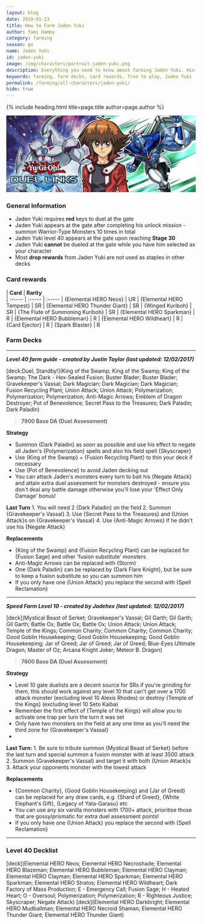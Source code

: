 ```yaml
---
layout: blog
date: 2018-01-23
title: How to Farm Jaden Yuki
author: Yami Hammy
category: farming
season: gx
name: Jaden Yuki
id: jaden-yuki
image: /img/characters/portrait-jaden-yuki.png
description: Everything you need to know about farming Jaden Yuki. His decklists, card rewards, top level farm decks with strategy information and free to play card replacements. This article will help you farm Jaden Yuki as efficiently as possible.
keywords: farming, farm decks, card rewards, free to play, Jaden Yuki
permalink: /farming/all-characters/jaden-yuki/
hide: true
---
```


{% include heading.html title=page.title author=page.author %}

![Jaden Banner](/img/content/events/jaden.png)

### General Information
* Jaden Yuki requires **red** keys to duel at the gate
* Jaden Yuki appears at the gate after completing his unlock mission - summon Warrior-Type Monsters 10 times in total
* Jaden Yuki level 40 appears at the gate upon reaching **Stage 30**
* Jaden Yuki **cannot** be dueled at the gate while you have him selected as your character
* Most **drop rewards** from Jaden Yuki are not used as staples in other decks
 
### Card rewards

| **Card** |  **Rarity**  
| :----- | :----- | :----- 
| {Elemental HERO Neos} | UR
| {Elemental HERO Tempest} | SR
| {Elemental HERO Thunder Giant} | SR
| {Winged Kuriboh} | SR
| {The Flute of Summoning Kuriboh} | SR
| {Elemental HERO Sparkman} | R
| {Elemental HERO Bubbleman} | R
| {Elemental HERO Wildheart} | R
| {Card Ejector} | R
| {Spark Blaster} | R


### Farm Decks
---
***Level 40 farm guide - created by Justin Taylor (last updated: 12/02/2017)***

[deck:Duel, Standby!](King of the Swamp; King of the Swamp; King of the Swamp; The Dark - Hex-Sealed Fusion; Buster Blader; Buster Blader; Gravekeeper's Vassal; Dark Magician; Dark Magician; Dark Magician; Fusion Recycling Plant; Union Attack; Union Attack; Polymerization; Polymerization; Polymerization; Anti-Magic Arrows; Emblem of Dragon Destroyer; Pot of Benevolence; Secret Pass to the Treasures; Dark Paladin; Dark Paladin)

> **7900 Base DA (Duel Assessment)**

**Strategy**
* Summon {Dark Paladin} as soon as possible and use his effect to negate all Jaden's {Polymerization} spells and also his field spell {Skyscraper}
* Use {King of the Swamp} + {Fusion Recycling Plant} to thin your deck if necessary
* Use {Pot of Benevolence} to avoid Jaden decking out
* You can attack Jaden's monsters every turn to bait his {Negate Attack} and attain extra duel assessment for monsters destroyed - ensure you don't deal any battle damage otherwise you'll lose your 'Effect Only Damage' bonus!

**Last Turn** 
		1. You will need 2 {Dark Paladin} on the field
		2. Summon {Gravekeeper's Vassal} 
		3. Use {Secret Pass to the Treasures} and {Union Attack}s on {Gravekeeper's Vassal} 
		4. Use {Anti-Magic Arrows} if he didn't use his {Negate Attack}
	
**Replacements**
* {King of the Swamp} and {Fusion Recycling Plant} can be replaced for {Fusion Sage} and other 'fusion substitute' monsters
* Anti-Magic Arrows can be replaced with {Storm}
* One {Dark Paladin} can be replaced by {Dark Flare Knight}, but be sure to keep a fusion substitute so you can summon him
* If you only have one {Union Attack} you replace the second with {Spell Reclamation}

---

***Speed Farm Level 10 - created by Jadehex (last updated: 12/02/2017)***

[deck](Mystical Beast of Serket; Gravekeeper's Vassal; Gil Garth; Gil Garth; Gil Garth; Battle Ox; Battle Ox; Battle Ox; Union Attack; Union Attack; Temple of the Kings; Common Charity; Common Charity; Common Charity; Good Goblin Housekeeping; Good Goblin Housekeeping; Good Goblin Housekeeping; Jar of Greed; Jar of Greed; Jar of Greed; Blue-Eyes Ultimate Dragon; Master of Oz; Arcana Knight Joker; Meteor B. Dragon)

> **7600 Base DA (Duel Assessment)**

**Strategy**
* Level 10 gate duelists are a decent source for SRs  if you're grinding for them, this should work against any level 10 that can't get over a 1700 attack monster (excluding level 10 Alexis Rhodes) or destroy {Temple of the Kings} (excluding level 10 Seto Kaiba) 
* Remember the first effect of {Temple of the Kings} will allow you to activate one trap per turn the turn it was set
* Only have two monsters on the field at any one time as you'll need the third zone for {Gravekeeper's Vassal}
*  

**Last Turn:** 
		1. Be sure to tribute summon {Mystical Beast of Serket} before the last turn and special summon a fusion monster with at least 3500 attack
		2. Summon {Gravekeeper's Vassal} and target it with both {Union Attack}s
		3. Attack your opponents monster with the lowest attack 

**Replacements**
* {Common Charity}, {Good Goblin Housekeeping} and {Jar of Greed} can be replaced for any draw cards, e.g. {Shard of Greed}, {White Elephant's Gift}, {Legacy of Yata-Garasu} etc
* You can use any six vanilla monsters with 1700+ attack, prioritise those that are gossy/prismatic for extra duel assessment points!
* If you only have one {Union Attack} you replace the second with {Spell Reclamation}

---
 
### Level 40 Decklist

[deck](Elemental HERO Neos; Elemental HERO Necroshade; Elemental HERO Blazeman; Elemental HERO Bubbleman; Elemental HERO Clayman; Elemental HERO Clayman; Elemental HERO Sparkman; Elemental HERO Sparkman; Elemental HERO Stratos; Elemental HERO Wildheart; Dark Factory of Mass Production; E - Emergency Call; Fusion Sage; H - Heated Heart; O - Oversoul; Polymerization; Polymerization; R - Righteous Justice; Skyscraper; Negate Attack)
[deck](Elemental HERO Darkbright; Elemental HERO Mudballman; Elemental HERO Necroid Shaman; Elemental HERO Thunder Giant; Elemental HERO Thunder Giant)
